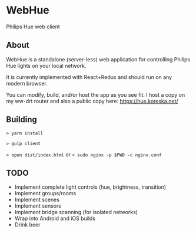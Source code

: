 # WebHue

Philips Hue web client

## About

WebHue is a standalone (server-less) web application for controlling Philips Hue lights on your local network.

It is currently implemented with React+Redux and should run on any modern browser.

You can modify, build, and/or host the app as you see fit. I host a copy on my ww-drt router and also a public copy here: https://hue.koreska.net/

## Building

`> yarn install`

`> gulp client`

`> open dist/index.html` or `> sudo nginx -p $PWD -c nginx.conf`

## TODO

- Implement complete light controls (hue, brightness, transition)
- Implement groups/rooms
- Implement scenes
- Implement sensors
- Implement bridge scanning (for isolated networks)
- Wrap into Android and iOS builds
- Drink beer
